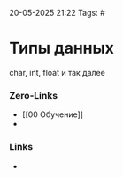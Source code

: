  20-05-2025 21:22
Tags: #
# Типы данных

char, int, float и так далее


### Zero-Links
- [[00 Обучение]]
- 


### Links
-

